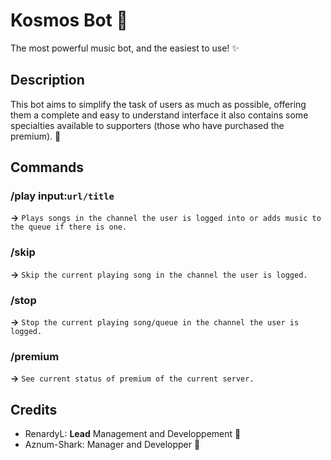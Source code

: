 # Kosmos Bot 🌌

The most powerful music bot, and the easiest to use! ✨

## Description
This bot aims to simplify the task of users as much as possible, offering them a complete and easy to understand interface
it also contains some specialties available to supporters (those who have purchased the premium). 🎊

## Commands
### /play input:``url/title``
   **->** `Plays songs in the channel the user is logged into or adds music to the queue if there is one.`
### /skip
   **->** `Skip the current playing song in the channel the user is logged.`
### /stop
   **->** `Stop the current playing song/queue in the channel the user is logged.`
### /premium
   **->** `See current status of premium of the current server.`

## Credits
* RenardyL: **Lead** Management and Developpement 🌌
* Aznum-Shark: Manager and Developper 🌌
